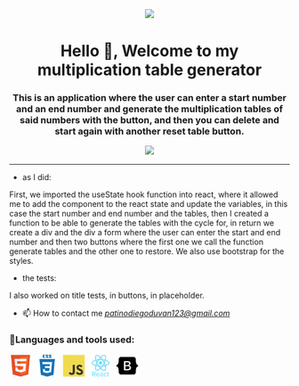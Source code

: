 <div id="header" align="center">
<img src="https://w7.pngwing.com/pngs/7/28/png-transparent-multiplication-table-computer-icons-table-furniture-logo-multiplication.png" width="200"/>
<h1 align="center">Hello 👋, Welcome to my multiplication table generator</h1>
<h3 align="center"> This is an application where the user can enter a start number and an end number and generate the multiplication tables of said numbers with the button,
and then you can delete and start again with another reset table button.
</div>

<div id="badges" align="center"><a href="https://github.com/duvan321/duvan321/edit/main/README.md" target="_blank">
<img src="https://img.shields.io/github/gist/last-commit/duvan321?logo=github"/>
</a>
</div>

- - -
- as I did:

First, we imported the useState hook function into react, where it allowed me to add the component to the react state and update the variables, in this case the      start number and end number and the tables, then I created a function to be able to generate the tables with the cycle for, in return we create a div and the div a form where the user can enter the start and end number and then two buttons where the first one we call the function generate tables and the other one to restore.
We also use bootstrap for the styles.

- the tests:

I also worked on title tests,
in buttons,
in placeholder.


- 📫 How to contact me
*patinodiegoduvan123@gmail.com*

<div align="left">
<h3>🔨Languages ​​and tools used:</h3>
<div>
<img src="https://github.com/devicons/devicon/raw/master/icons/html5/html5-original.svg" title="HTML5" alt="HTML" width="40" height="40"/>&nbsp;
<img src="https://github.com/devicons/devicon/raw/master/icons/css3/css3-plain-wordmark.svg" title="CSS3" alt="CSS" width="40" height="40"/>&nbsp;
<img src="https://github.com/devicons/devicon/raw/master/icons/javascript/javascript-original.svg" title="JAVASCRIPT" alt="JAVASCRIPT" width="40" height="40"/>&nbsp;
<img src="https://github.com/devicons/devicon/raw/master/icons/react/react-original-wordmark.svg" title="REACT" alt="REACT" width="40" height="40"/>&nbsp;
<img src="https://github.com/devicons/devicon/raw/master/icons/bootstrap/bootstrap-plain.svg" title="BOOTSTRAP" alt="BOOTSTRAP" width="40" height="40"/>&nbsp;
